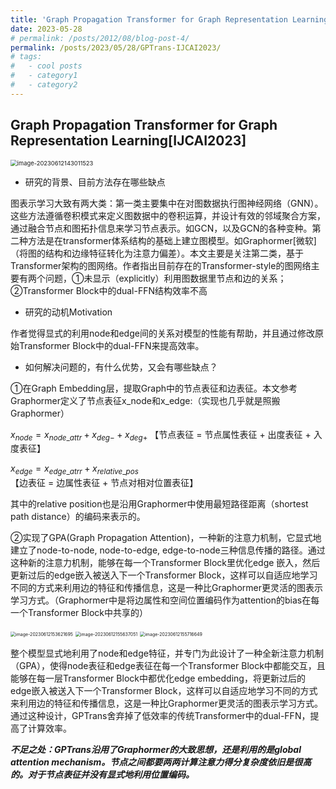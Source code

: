 ```yaml
---
title: 'Graph Propagation Transformer for Graph Representation Learning'
date: 2023-05-28
# permalink: /posts/2012/08/blog-post-4/
permalink: /posts/2023/05/28/GPTrans-IJCAI2023/
# tags:
#   - cool posts
#   - category1
#   - category2
---
```


## Graph Propagation Transformer for Graph Representation Learning[IJCAI2023]

<img src="https://p.ipic.vip/3vno1l.png" alt="image-20230612143011523" style="zoom:67%;" />



-   研究的背景、目前方法存在哪些缺点

图表示学习大致有两大类：第一类主要集中在对图数据执行图神经网络（GNN）。这些方法遵循卷积模式来定义图数据中的卷积运算，并设计有效的邻域聚合方案，通过融合节点和图拓扑信息来学习节点表示。如GCN，以及GCN的各种变种。第二种方法是在transformer体系结构的基础上建立图模型。如Graphormer[微软]（将图的结构和边缘特征转化为注意力偏差）。本文主要是关注第二类，基于Transformer架构的图网络。作者指出目前存在的Transformer-style的图网络主要有两个问题，①未显示（explicitly）利用图数据里节点和边的关系；②Transformer Block中的dual-FFN结构效率不高

-   研究的动机Motivation

作者觉得显式的利用node和edge间的关系对模型的性能有帮助，并且通过修改原始Transformer Block中的dual-FFN来提高效率。

-   如何解决问题的，有什么优势，又会有哪些缺点？

①在Graph Embedding层，提取Graph中的节点表征和边表征。本文参考Graphormer定义了节点表征x_node和x_edge:（实现也几乎就是照搬Graphormer）

$x_{node} = x_{{node\_attr}} + x_{deg-} + x_{deg+}$ 【节点表征 = 节点属性表征 + 出度表征  + 入度表征】

$x_{edge} = x_{edge\_atrr} + x_{relative\_pos}$ 【边表征 = 边属性表征 + 节点对相对位置表征】

其中的relative position也是沿用Graphormer中使用最短路径距离（shortest path distance）的编码来表示的。

②实现了GPA(Graph Propagation Attention)，一种新的注意力机制，它显式地建立了node-to-node, node-to-edge, edge-to-node三种信息传播的路径。通过这种新的注意力机制，能够在每一个Transformer Block里优化edge 嵌入，然后更新过后的edge嵌入被送入下一个Transformer Block，这样可以自适应地学习不同的方式来利用边的特征和传播信息，这是一种比Graphormer更灵活的图表示学习方式。（Graphormer中是将边属性和空间位置编码作为attention的bias在每一个Transformer Block中共享的）

<img src="https://p.ipic.vip/h1mlbz.png" alt="image-20230612153621695" style="zoom:50%;" />

<img src="https://p.ipic.vip/wihy13.png" alt="image-20230612155637051" style="zoom:50%;" />

<img src="https://p.ipic.vip/ies8em.png" alt="image-20230612155716649" style="zoom: 50%;" />

整个模型显式地利用了node和edge特征，并专门为此设计了一种全新注意力机制（GPA），使得node表征和edge表征在每一个Transformer Block中都能交互，且能够在每一层Transformer Block中都优化edge embedding，将更新过后的edge嵌入被送入下一个Transformer Block，这样可以自适应地学习不同的方式来利用边的特征和传播信息，这是一种比Graphormer更灵活的图表示学习方式。通过这种设计，GPTrans舍弃掉了低效率的传统Transformer中的dual-FFN，提高了计算效率。

***不足之处：GPTrans沿用了Graphormer的大致思想，还是利用的是global attention mechanism。节点之间都要两两计算注意力得分复杂度依旧是很高的。对于节点表征并没有显式地利用位置编码。***